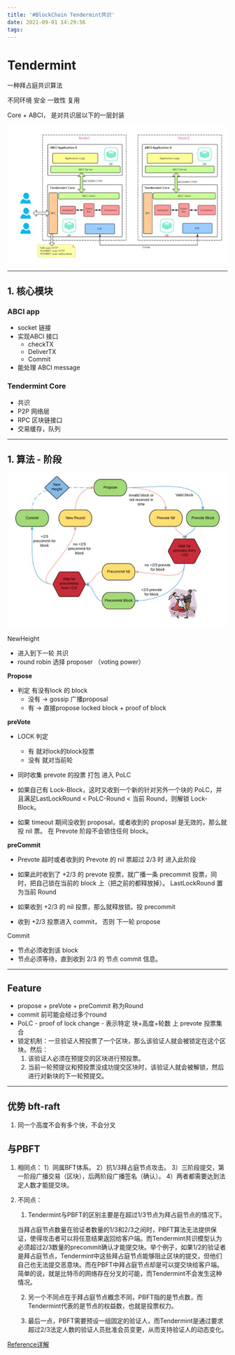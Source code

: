 ```yaml
---
title: '#BlockChain Tendermint共识'
date: 2021-09-01 14:29:56
tags:
---
```

# Tendermint 

一种拜占庭共识算法

不同环境 安全 一致性 复用

Core + ABCI， 是对共识层以下的一层封装

![note image](../image/tendermint.png)

---
## 1. 核心模块
### ABCI app
- socket 链接
- 实现ABCI 接口
    - checkTX
    - DeliverTX
    - Commit
- 能处理 ABCI message

### Tendermint Core
- 共识
- P2P 网络层
- RPC 区块链接口
- 交易缓存，队列

---


## 1. 算法 - 阶段

![note image](../image/tendermintFlow.png)

NewHeight
- 进入到下一轮 共识
- round robin 选择 proposer （voting power）

**Propose**
- 判定 有没有lock 的 block
    - 没有 -> gossip 广播proposal
    - 有 -> 直接propose locked block + proof of block

**preVote**
- LOCK 判定
    - 有 就对lock的block投票
    - 没有 就对当前轮
- 同时收集 prevote 的投票 打包 进入 PoLC

- 如果自己有 Lock-Block，这时又收到一个新的针对另外一个块的 PoLC，并且满足LastLockRound < PoLC-Round < 当前 Round，则解锁 Lock-Block。 

- 如果 timeout 期间没收到 proposal，或者收到的 proposal 是无效的，那么就投 nil 票。
在 Prevote 阶段不会锁住任何 block。

**preCommit**
- Prevote 超时或者收到的 Prevote 的 nil 票超过 2/3 时 进入此阶段

- 如果此时收到了 +2/3 的 prevote 投票，就广播一条 precommit 投票，同时，把自己锁在当前的 block 上（把之前的都释放掉）。 LastLockRound 置为当前 Round

- 如果收到 +2/3 的 nil 投票，那么就释放锁。投 precommit
- 收到 +2/3 投票进入 commit， 否则 下一轮 propose

Commit
- 节点必须收到该 block
- 节点必须等待，直到收到 2/3 的 节点 commit 信息。

---
## Feature

- propose + preVote + preCommit 称为Round
- commit 前可能会经过多个round
- PoLC - proof of lock change - 表示特定 块+高度+轮数 上 prevote 投票集合
- 锁定机制：一旦验证人预投票了一个区块，那么该验证人就会被锁定在这个区块。然后：
    1. 该验证人必须在预提交的区块进行预投票。
    2. 当前一轮预提议和预投票没成功提交区块时，该验证人就会被解锁，然后进行对新块的下一轮预提交。

---
## 优势 bft-raft
1. 同一个高度不会有多个快，不会分叉

## 与PBFT
1. 相同点：
 1）同属BFT体系。
 2）抗1/3拜占庭节点攻击。
 3）三阶段提交，第一阶段广播交易（区块），后两阶段广播签名（确认）。
 4）两者都需要达到法定人数才能提交块。

2. 不同点：
    1. Tendermint与PBFT的区别主要是在超过1/3节点为拜占庭节点的情况下。

    当拜占庭节点数量在验证者数量的1/3和2/3之间时，PBFT算法无法提供保证，使得攻击者可以将任意结果返回给客户端。而Tendermint共识模型认为必须超过2/3数量的precommit确认才能提交块。举个例子，如果1/2的验证者是拜占庭节点，Tendermint中这些拜占庭节点能够阻止区块的提交，但他们自己也无法提交恶意块。而在PBFT中拜占庭节点却是可以提交块给客户端。
    简单的说，就是比特币的网络存在分叉的可能，而Tendermint不会发生这种情况。

    2. 另一个不同点在于拜占庭节点概念不同，PBFT指的是节点数，而Tendermint代表的是节点的权益数，也就是投票权力。

    3. 最后一点，PBFT需要预设一组固定的验证人，而Tendermint是通过要求超过2/3法定人数的验证人员批准会员变更，从而支持验证人的动态变化。


[Reference详解](https://cloud.tencent.com/developer/article/1446865)



